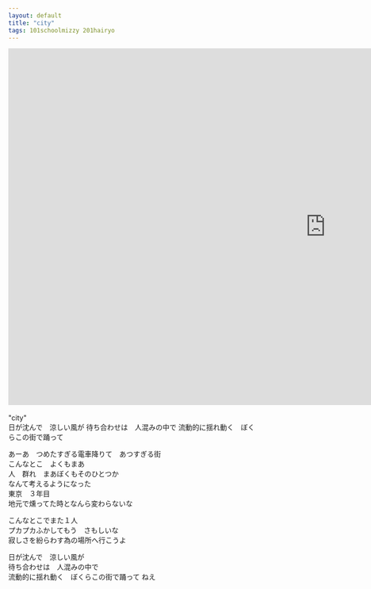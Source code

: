 ```yaml
---
layout: default
title: "city"
tags: 101schoolmizzy 201hairyo
---
```

<div class="movie-wrap">
<iframe width="1280" height="720" src="https://www.youtube.com/embed/xUkRD1W6_bs" title="city / 初音ミク" frameborder="0" allow="accelerometer; autoplay; clipboard-write; encrypted-media; gyroscope; picture-in-picture" allowfullscreen></iframe>
</div>
<br>
"city"  
<br>
日が沈んで　涼しい風が  
待ち合わせは　人混みの中で  
流動的に揺れ動く　ぼくらこの街で踊って  

あーあ　つめたすぎる電車降りて　あつすぎる街  
こんなとこ　よくもまあ  
人　群れ　まあぼくもそのひとつか  
なんて考えるようになった  
東京　３年目  
地元で燻ってた時となんら変わらないな  

こんなとこでまた１人  
プカプカふかしてもう　さもしいな  
寂しさを紛らわす為の場所へ行こうよ  

日が沈んで　涼しい風が  
待ち合わせは　人混みの中で  
流動的に揺れ動く　ぼくらこの街で踊って ねえ  
